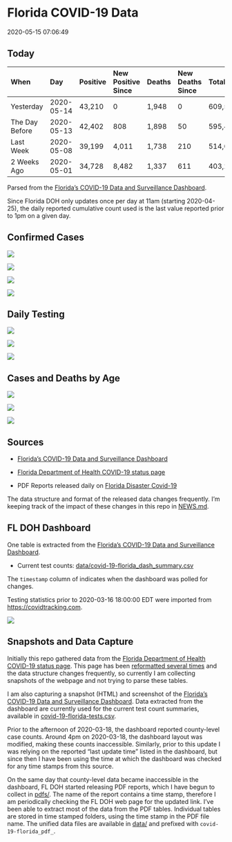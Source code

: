 Florida COVID-19 Data
================
2020-05-15 07:06:49

## Today

| When           | Day        | Positive | New Positive Since | Deaths | New Deaths Since | Total   |
| :------------- | :--------- | :------- | :----------------- | :----- | :--------------- | :------ |
| Yesterday      | 2020-05-14 | 43,210   | 0                  | 1,948  | 0                | 609,574 |
| The Day Before | 2020-05-13 | 42,402   | 808                | 1,898  | 50               | 595,478 |
| Last Week      | 2020-05-08 | 39,199   | 4,011              | 1,738  | 210              | 514,017 |
| 2 Weeks Ago    | 2020-05-01 | 34,728   | 8,482              | 1,337  | 611              | 403,260 |

Parsed from the [Florida’s COVID-19 Data and Surveillance
Dashboard](https://fdoh.maps.arcgis.com/apps/opsdashboard/index.html#/8d0de33f260d444c852a615dc7837c86).

Since Florida DOH only updates once per day at 11am (starting
2020-04-25), the daily reported cumulative count used is the last value
reported prior to 1pm on a given day.

## Confirmed Cases

![](plots/covid-19-florida-testing.png)

![](plots/covid-19-florida-total-positive.png)

![](plots/covid-19-florida-county-top-6.png)

![](plots/covid-19-florida-daily-test-changes.png)

## Daily Testing

![](plots/covid-19-florida-tests-per-case.png)

<!-- ![](plots/covid-19-florida-change-new-cases.png) -->

![](plots/covid-19-florida-tests-percent-positive.png)

![](plots/covid-19-florida-test-and-case-growth.png)

## Cases and Deaths by Age

![](plots/covid-19-florida-age.png)

![](plots/covid-19-florida-age-deaths.png)

![](plots/covid-19-florida-age-sex.png)

## Sources

  - [Florida’s COVID-19 Data and Surveillance
    Dashboard](https://fdoh.maps.arcgis.com/apps/opsdashboard/index.html#/8d0de33f260d444c852a615dc7837c86)

  - [Florida Department of Health COVID-19 status
    page](http://www.floridahealth.gov/diseases-and-conditions/COVID-19/)

  - PDF Reports released daily on [Florida Disaster
    Covid-19](http://www.floridahealth.gov/diseases-and-conditions/COVID-19/)

The data structure and format of the released data changes frequently.
I’m keeping track of the impact of these changes in this repo in
[NEWS.md](NEWS.md).

## FL DOH Dashboard

One table is extracted from the [Florida’s COVID-19 Data and
Surveillance
Dashboard](https://fdoh.maps.arcgis.com/apps/opsdashboard/index.html#/8d0de33f260d444c852a615dc7837c86).

  - Current test counts:
    [data/covid-19-florida\_dash\_summary.csv](data/covid-19-florida_dash_summary.csv)

The `timestamp` column of indicates when the dashboard was polled for
changes.

Testing statistics prior to 2020-03-16 18:00:00 EDT were imported from
<https://covidtracking.com>.

![](screenshots/fodh_maps_arcgis_com__apps__opsdashboard.png)

## Snapshots and Data Capture

Initially this repo gathered data from the [Florida Department of Health
COVID-19 status
page](http://www.floridahealth.gov/diseases-and-conditions/COVID-19/).
This page has been [reformatted several
times](screenshots/floridahealth_gov__diseases-and-conditions__COVID-19.png)
and the data structure changes frequently, so currently I am collecting
snapshots of the webpage and not trying to parse these tables.

I am also capturing a snapshot (HTML) and screenshot of the [Florida’s
COVID-19 Data and Surveillance
Dashboard](https://fdoh.maps.arcgis.com/apps/opsdashboard/index.html#/8d0de33f260d444c852a615dc7837c86).
Data extracted from the dashboard are currently used for the current
test count summaries, available in
[covid-19-florida-tests.csv](covid-19-florida-tests.csv).

Prior to the afternoon of 2020-03-18, the dashboard reported
county-level case counts. Around 4pm on 2020-03-18, the dashboard layout
was modified, making these counts inaccessible. Similarly, prior to this
update I was relying on the reported “last update time” listed in the
dashboard, but since then I have been using the time at which the
dashboard was checked for any time stamps from this source.

On the same day that county-level data became inaccessible in the
dashboard, FL DOH started releasing PDF reports, which I have begun to
collect in [pdfs/](pdfs/). The name of the report contains a time stamp,
therefore I am periodically checking the FL DOH web page for the updated
link. I’ve been able to extract most of the data from the PDF tables.
Individual tables are stored in time stamped folders, using the time
stamp in the PDF file name. The unified data files are available in
[data/](data/) and prefixed with `covid-19-florida_pdf_`.

<style type="text/css">
.hero.is-blue {
  background-color: #3e78b2;
  color: white;
}
.hero.is-blue .title, .hero.is-blue .subtitle {
    color: white;
}
</style>
